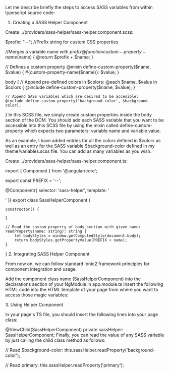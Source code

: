 Let me describe briefly the steps to access SASS variables from within typescript source code:

1. Creating a SASS Helper Component

Create ../providers/sass-helper/sass-helper.component.scss:

$prefix: "--"; //Prefix string for custom CSS properties

//Merges a variable name with $prefix
@function custom-property-name($name) {
    @return $prefix + $name;
}

// Defines a custom property
@mixin define-custom-property($name, $value) {
    #{custom-property-name($name)}: $value;
}

body {
    // Append pre-defined colors in $colors:
    @each $name, $value in $colors {
        @include define-custom-property($name, $value);
    }

    // Append SASS variables which are desired to be accesible:
    @include define-custom-property('background-color', $background-color);
}
In this SCSS file, we simply create custom properties inside the body section of the DOM. You should add each SASS variable that you want to be accessible into this SCSS file by using the mixin called define-custom-property which expects two parameters: variable name and variable value.

As an example, I have added entries for all the colors defined in $colors as well as an entry for the SASS variable $background-color defined in my theme/variables.scss file. You can add as many variables as you wish.

Create ../providers/sass-helper/sass-helper.component.ts:

import { Component } from '@angular/core';

export const PREFIX = '--';

@Component({
    selector: 'sass-helper',
    template: '<div></div>'
})
export class SassHelperComponent {

    constructor() {

    }

    // Read the custom property of body section with given name:
    readProperty(name: string): string {
        let bodyStyles = window.getComputedStyle(document.body);
        return bodyStyles.getPropertyValue(PREFIX + name);
    }
}
2. Integrating SASS Helper Component

From now on, we can follow standard Ionic2 framework principles for component integration and usage.

Add the component class name (SassHelperComponent) into the declarations section of your NgModule in app.module.ts
Insert the following HTML code into the HTML template of your page from where you want to access those magic variables:

<sass-helper></sass-helper>
3. Using Helper Component

In your page's TS file, you should insert the following lines into your page class:

@ViewChild(SassHelperComponent)
private sassHelper: SassHelperComponent;
Finally, you can read the value of any SASS variable by just calling the child class method as follows:

// Read $background-color:
this.sassHelper.readProperty('background-color');

// Read primary:
this.sassHelper.readProperty('primary');